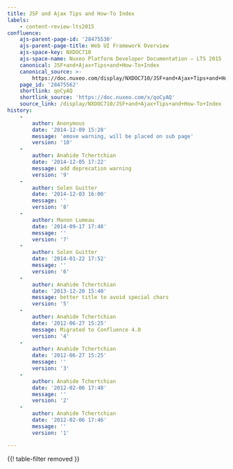 ```yaml
---
title: JSF and Ajax Tips and How-To Index
labels:
    - content-review-lts2015
confluence:
    ajs-parent-page-id: '28475530'
    ajs-parent-page-title: Web UI Framework Overview
    ajs-space-key: NXDOC710
    ajs-space-name: Nuxeo Platform Developer Documentation — LTS 2015
    canonical: JSF+and+Ajax+Tips+and+How-To+Index
    canonical_source: >-
        https://doc.nuxeo.com/display/NXDOC710/JSF+and+Ajax+Tips+and+How-To+Index
    page_id: '28475562'
    shortlink: qoCyAQ
    shortlink_source: 'https://doc.nuxeo.com/x/qoCyAQ'
    source_link: /display/NXDOC710/JSF+and+Ajax+Tips+and+How-To+Index
history:
    - 
        author: Anonymous
        date: '2014-12-09 15:28'
        message: 'emove warning, will be placed on sub page'
        version: '10'
    - 
        author: Anahide Tchertchian
        date: '2014-12-05 17:22'
        message: add deprecation warning
        version: '9'
    - 
        author: Solen Guitter
        date: '2014-12-03 16:00'
        message: ''
        version: '8'
    - 
        author: Manon Lumeau
        date: '2014-09-17 17:48'
        message: ''
        version: '7'
    - 
        author: Solen Guitter
        date: '2014-01-22 17:52'
        message: ''
        version: '6'
    - 
        author: Anahide Tchertchian
        date: '2013-12-20 15:40'
        message: better title to avoid special chars
        version: '5'
    - 
        author: Anahide Tchertchian
        date: '2012-06-27 15:25'
        message: Migrated to Confluence 4.0
        version: '4'
    - 
        author: Anahide Tchertchian
        date: '2012-06-27 15:25'
        message: ''
        version: '3'
    - 
        author: Anahide Tchertchian
        date: '2012-02-06 17:48'
        message: ''
        version: '2'
    - 
        author: Anahide Tchertchian
        date: '2012-02-06 17:46'
        message: ''
        version: '1'

---
```

{{! table-filter removed }}